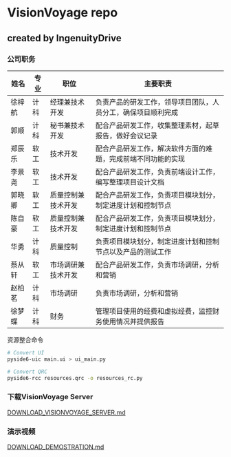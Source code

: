 # VisionVoyage repo

## created by IngenuityDrive

### 公司职务

| 姓名   | 专业 | 职位               | 主要职责                                                     |
| ------ | ---- | ------------------ | ------------------------------------------------------------ |
| 徐梓航 | 计科 | 经理兼技术开发     | 负责产品的研发工作，领导项目团队，人员分工，确保项目顺利完成 |
| 郭顺   | 计科 | 秘书兼技术开发     | 配合产品研发工作，收集整理素材，起草报告，做好会议记录       |
| 郑辰乐 | 软工 | 技术开发           | 配合产品研发工作，解决软件方面的难题，完成前端不同功能的实现 |
| 李景尧 | 软工 | 技术开发           | 配合产品研发工作，负责前端设计工作，编写整理项目设计文档     |
| 郭晓卿 | 软工 | 质量控制兼技术开发 | 配合产品研发工作，负责项目模块划分，制定进度计划和控制节点   |
| 陈自豪 | 软工 | 质量控制兼技术开发 | 配合产品研发工作，负责项目模块划分，制定进度计划和控制节点   |
| 华勇   | 计科 | 质量控制           | 负责项目模块划分，制定进度计划和控制节点以及产品的测试工作   |
| 蔡从轩 | 软工 | 市场调研兼技术开发 | 配合产品研发工作，负责市场调研，分析和营销                   |
| 赵柏茗 | 计科 | 市场调研           | 负责市场调研，分析和营销                                     |
| 徐梦蝶 | 计科 | 财务               | 管理项目使用的经费和虚拟经费，监控财务使用情况并提供报告     |

资源整合命令

```bash
# Convert UI
pyside6-uic main.ui > ui_main.py

# Convert QRC
pyside6-rcc resources.qrc -o resources_rc.py
```

### 下载VisionVoyage Server

[DOWNLOAD_VISIONVOYAGE_SERVER.md](./docs/DOWNLOAD_VISIONVOYAGE_SERVER.md)

### 演示视频

[DOWNLOAD_DEMOSTRATION.md](./docs/DOWNLOAD_DEMOSTRATION.md)

